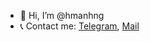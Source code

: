 - 👋 Hi, I’m @hmanhng
- 📞 Contact me: [Telegram](https://t.me/hmanhng), [Mail](mailto:hmanhng@duck.com?subject=[GitHub]%20hmanhng)
